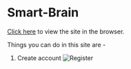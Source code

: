 # Smart-Brain

[Click here](https://nobrains-29.github.io/Smart-Brain/) to view the site in the browser.

Things you can do in this site are -
1. Create account ![Register](http://url/to/img.png)
